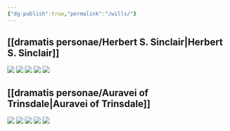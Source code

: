 ```yaml
---
{"dg-publish":true,"permalink":"/wills/"}
---
```


## [[dramatis personae/Herbert S. Sinclair\|Herbert S. Sinclair]]
![](https://i.imgur.com/9lJUuwY.jpeg)
![](https://i.imgur.com/LNu5Mvx.jpeg)
![](https://i.imgur.com/cVnOAdB.jpeg)
![](https://i.imgur.com/uhKax76.jpeg)
![](https://i.imgur.com/5gq4bB4.jpeg)

## [[dramatis personae/Auravei of Trinsdale\|Auravei of Trinsdale]]
![](https://i.imgur.com/35XnLgp.png)
![](https://i.imgur.com/NItbSu1.png)
![](https://i.imgur.com/QKeL8pp.png)
![](https://i.imgur.com/dIWUH64.png)
![](https://i.imgur.com/s9D8OL4.png)
